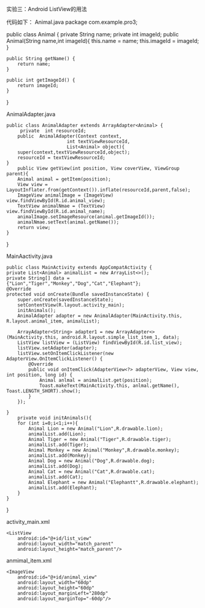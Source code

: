 实验三：Android ListView的用法

代码如下：
Animal.java
package com.example.pro3;

public class Animal {
    private String  name;
    private  int imageId;
    public Animal(String name,int imageId){
        this.name = name;
        this.imageId = imageId;
    }

    public String getName() {
        return name;
    }

    public int getImageId() {
        return imageId;
    }

}



AnimalAdapter.java





    public class AnimalAdapter extends ArrayAdapter<Animal> {
         private  int resourceId;
        public  AnimalAdapter(Context context,
                          int textViewResourceId,
                          List<Animal> object){
        super(context,textViewResourceId,object);
        resourceId = textViewResourceId;
    }
        public View getView(int position, View coverView, ViewGroup parent){
        Animal animal = getItem(position);
        View view = LayoutInflater.from(getContext()).inflate(resourceId,parent,false);
        ImageView animalImage = (ImageView) view.findViewById(R.id.animal_view);
        TextView animalNmae = (TextView) view.findViewById(R.id.animal_name);
        animalImage.setImageResource(animal.getImageId());
        animalNmae.setText(animal.getName());
        return view;
    }
}



MainAactivity.java
    
    
    
    

    public class MainActivity extends AppCompatActivity {
    private List<Animal> animalList = new ArrayList<>();
    private String[] data ={"Lion","Tiger","Monkey","Dog","Cat","Elephant"};
    @Override
    protected void onCreate(Bundle savedInstanceState) {
        super.onCreate(savedInstanceState);
        setContentView(R.layout.activity_main);
        initAnimals();
        AnimalAdapter adapter = new AnimalAdapter(MainActivity.this, R.layout.animal_item, animalList);

        ArrayAdapter<String> adapter1 = new ArrayAdapter<>(MainActivity.this, android.R.layout.simple_list_item_1, data);
        ListView listView = (ListView) findViewById(R.id.list_view);
        listView.setAdapter(adapter);
        listView.setOnItemClickListener(new AdapterView.OnItemClickListener() {
            @Override
            public void onItemClick(AdapterView<?> adapterView, View view, int position, long id) {
                Animal anlmal = animalList.get(position);
                Toast.makeText(MainActivity.this, anlmal.getName(), Toast.LENGTH_SHORT).show();
            }
        });

    }
        private void initAnimals(){
        for (int i=0;i<1;i++){
            Animal Lion = new Animal("Lion",R.drawable.lion);
            animalList.add(Lion);
            Animal Tiger = new Animal("Tiger",R.drawable.tiger);
            animalList.add(Tiger);
            Animal Monkey = new Animal("Monkey",R.drawable.monkey);
            animalList.add(Monkey);
            Animal Dog = new Animal("Dog",R.drawable.dog);
            animalList.add(Dog);
            Animal Cat = new Animal("Cat",R.drawable.cat);
            animalList.add(Cat);
            Animal Elephant = new Animal("Elephantt",R.drawable.elephant);
            animalList.add(Elephant);
        }
    }
}


activity_main.xml

<?xml version="1.0" encoding="utf-8"?>
<LinearLayout xmlns:android="http://schemas.android.com/apk/res/android"
    xmlns:app="http://schemas.android.com/apk/res-auto"
    xmlns:tools="http://schemas.android.com/tools"
    android:layout_width="match_parent"
    android:layout_height="match_parent"
    tools:context=".MainActivity">

    <ListView
        android:id="@+id/list_view"
        android:layout_width="match_parent"
        android:layout_height="match_parent"/>
</LinearLayout>



anmimal_item.xml
    
    
    
    
    
    

<?xml version="1.0" encoding="utf-8"?>
<LinearLayout xmlns:android="http://schemas.android.com/apk/res/android"
    android:orientation="vertical" android:layout_width="match_parent"
    android:layout_height="match_parent">
    <TextView
        android:id="@+id/animal_name"
        android:layout_width="wrap_content"
        android:layout_height="wrap_content"
        android:layout_marginLeft="10dp"
        android:paddingTop="30dp"
        android:textSize="30dp"
        />

    <ImageView
        android:id="@+id/animal_view"
        android:layout_width="60dp"
        android:layout_height="60dp"
        android:layout_marginLeft="280dp"
        android:layout_marginTop="-60dp"/>

</LinearLayout>

